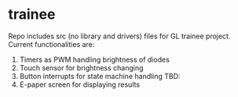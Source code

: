 # trainee
Repo includes src (no library and drivers) files for GL trainee project.
Current functionalities are:
1. Timers as PWM handling brightness of diodes
2. Touch sensor for brightness changing
3. Button interrupts for state machine handling
TBD:
1. E-paper screen for displaying results
